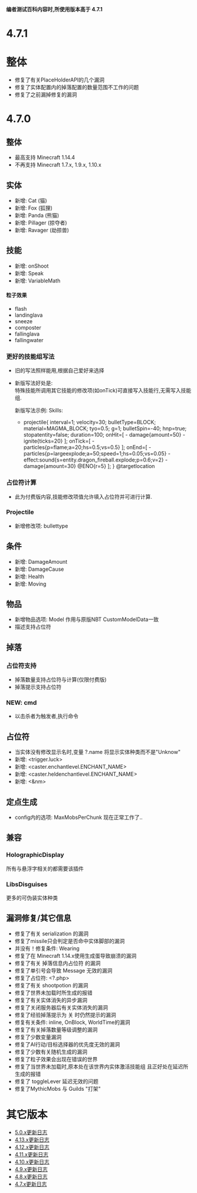 
**编者测试百科内容时,所使用版本高于 4.7.1**

4.7.1
================

整体
========
- 修复了有关PlaceHolderAPI的几个漏洞
- 修复了实体配置内的掉落配置的数量范围不工作的问题
- 修复了之前漏掉修复的漏洞

4.7.0
========

整体
------

- 最高支持 Minecraft 1.14.4
- 不再支持 Minecraft 1.7.x, 1.9.x, 1.10.x

实体
------
- 新增: Cat (猫)
- 新增: Fox (狐狸)
- 新增: Panda (熊猫)
- 新增: Pillager (掠夺者)
- 新增: Ravager (劫掠兽)

技能
---------

- 新增: onShoot
- 新增: Speak
- 新增: VariableMath

#### 粒子效果
-   flash
-   landinglava
-   sneeze
-   composter
-   fallinglava
-   fallingwater

### 更好的技能组写法

- 旧的写法照样能用,根据自己爱好来选择  
- 新版写法好处是:  
  特殊技能所调用其它技能的修改项(如onTick)可直接写入技能行,无需写入技能组.

    新版写法示例:
     Skills:
     - projectile{
         interval=1; velocity=30; bulletType=BLOCK; material=MAGMA_BLOCK; tyo=0.5; g=1; bulletSpin=-40; hnp=true; stopatentity=false; duration=100;
         onHit=[
             - damage{amount=50}
             - ignite{ticks=20}
         ];
         onTick=[
             - particles{p=flame;a=20;hs=0.5;vs=0.5}
         ];
         onEnd=[
             - particles{p=largeexplode;a=50;speed=1;hs=0.05;vs=0.05}
             - effect:sound{s=entity.dragon_fireball.explode;p=0.6;v=2}
             - damage{amount=30} @ENO{r=5}
         ];
     } @targetlocation



### 占位符计算
- 此为付费版内容,技能修改项值允许填入占位符并可进行计算.

### Projectile
- 新增修改项: bullettype

条件
----------

- 新增: DamageAmount
- 新增: DamageCause
- 新增: Health
- 新增: Moving

物品
-----

- 新增物品选项: Model 作用与原版NBT CustomModelData一致
- 描述支持占位符

掉落
-----

### 占位符支持
- 掉落数量支持占位符与计算(仅限付费版)
- 掉落提示支持占位符

### NEW: cmd
- 以击杀者为触发者,执行命令

占位符
------------

- 当实体没有修改显示名时,变量 ?.name 将显示实体种类而不是"Unknow"
- 新增: &lt;trigger.luck&gt;
- 新增: &lt;caster.enchantlevel.ENCHANT_NAME&gt;
- 新增: &lt;caster.heldenchantlevel.ENCHANT_NAME&gt;
- 新增: &lt;&nm&gt;

定点生成
------
- config内的选项: MaxMobsPerChunk 现在正常工作了..

兼容
-------------

### HolographicDisplay

所有与悬浮字相关的都需要该插件

### LibsDisguises

更多的可伪装实体种类

漏洞修复/其它信息
-----------------



-   修复了有关 serialization 的漏洞
-   修复了missile只会判定是否命中实体脚部的漏洞
-   并没有！修复条件: Wearing
-   修复了在 Minecraft 1.14.x使用生成蛋导致崩溃的漏洞
-   修复了有关 掉落信息内占位符 的漏洞
-   修复了单引号会导致 Message 无效的漏洞
-   修复了占位符: &lt;?.php&gt;
-   修复了有关 shootpotion 的漏洞
-   修复了世界未加载时所生成的报错
-   修复了有关实体消失的异步漏洞
-   修复了关闭服务器后有关实体消失的漏洞
-   修复了经验掉落提示为 关 时仍然提示的漏洞
-   修复有关条件: inline, OnBlock, WorldTime的漏洞
-   修复了有关掉落数量等级调整的漏洞
-   修复了少数变量漏洞
-   修复了AI行动/目标选择器的优先度无效的漏洞
-   修复了少数有关随机生成的漏洞
-   修复了粒子效果会出现在错误的世界
-   修复了当世界未加载时,原本处在该世界内实体激活技能组 且正好处在延迟所生成的报错
-   修复了 toggleLever 延迟无效的问题
-   修复了MythicMobs 与 Guilds "打架"

其它版本
================
-   [5.0.x更新日志](更新日志)
-   [4.13.x更新日志](4.13.x更新日志)
-   [4.12.x更新日志](4.12.x更新日志)
-   [4.11.x更新日志](4.11.x更新日志)
-   [4.10.x更新日志](4.10.x更新日志)
-   [4.9.x更新日志](4.9.x更新日志)
-   [4.8.x更新日志](4.8.x更新日志)
-   [4.7.x更新日志](4.7.x更新日志)
